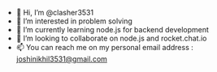 - 👋 Hi, I’m @clasher3531
- 👀 I’m interested in problem solving
- 🌱 I’m currently learning node.js for backend development
- 💞️ I’m looking to collaborate on node.js and rocket.chat.io
- 📫 You can reach me on my personal email address : joshinikhil3531@gmail.com

<!---
clasher3531/clasher3531 is a ✨ special ✨ repository because its `README.md` (this file) appears on your GitHub profile.
You can click the Preview link to take a look at your changes.
--->
